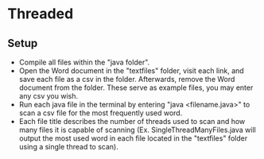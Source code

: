 # Threaded

## Setup

- Compile all files within the "java folder".
- Open the Word document in the "textfiles" folder, visit each link, and save each file as a csv in the folder. Afterwards, remove the Word document from the folder. These serve as example files, you may enter any csv you wish.
- Run each java file in the terminal by entering "java <filename.java>" to scan a csv file for the most frequently used word.
- Each file title describes the number of threads used to scan and how many files it is capable of scanning (Ex. SingleThreadManyFiles.java will output the most used word in each file located in the "textfiles" folder using a single thread to scan).
